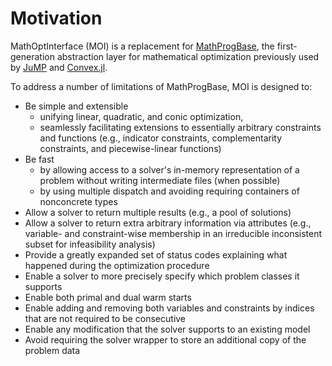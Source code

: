# Motivation

MathOptInterface (MOI) is a replacement for
[MathProgBase](https://github.com/JuliaOpt/MathProgBase.jl),
the first-generation abstraction layer for mathematical optimization previously
used by
[JuMP](https://github.com/jump-dev/JuMP.jl) and
[Convex.jl](https://github.com/jump-dev/Convex.jl).

To address a number of limitations of MathProgBase, MOI is designed to:

- Be simple and extensible
  * unifying linear, quadratic, and conic optimization,
  * seamlessly facilitating extensions to essentially arbitrary constraints and
    functions (e.g., indicator constraints, complementarity constraints, and
    piecewise-linear functions)
- Be fast
   * by allowing access to a solver's in-memory representation of a problem
     without writing intermediate files (when possible)
   * by using multiple dispatch and avoiding requiring containers of nonconcrete
     types
- Allow a solver to return multiple results (e.g., a pool of solutions)
- Allow a solver to return extra arbitrary information via attributes (e.g.,
  variable- and constraint-wise membership in an irreducible inconsistent subset
  for infeasibility analysis)
- Provide a greatly expanded set of status codes explaining what happened during
  the optimization procedure
- Enable a solver to more precisely specify which problem classes it supports
- Enable both primal and dual warm starts
- Enable adding and removing both variables and constraints by indices that are
  not required to be consecutive
- Enable any modification that the solver supports to an existing model
- Avoid requiring the solver wrapper to store an additional copy of the problem
  data
